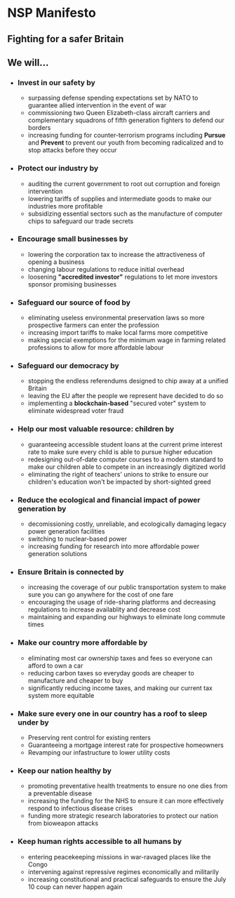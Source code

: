 # NSP Manifesto

## Fighting for a safer Britain
## We will...
* ### Invest in our safety by
  * surpassing defense spending expectations set by NATO to guarantee allied intervention in the event of war
  * commissioning two Queen Elizabeth-class aircraft carriers and complementary squadrons of fifth generation fighters to defend our borders
  * increasing funding for counter-terrorism programs including **Pursue** and **Prevent** to prevent our youth from becoming radicalized and to stop attacks before they occur
* ### Protect our industry by
  * auditing the current government to root out corruption and foreign intervention
  * lowering tariffs of supplies and intermediate goods to make our industries more profitable 
  * subsidizing essential sectors such as the manufacture of computer chips to safeguard our trade secrets 
* ### Encourage small businesses by
  * lowering the corporation tax to increase the attractiveness of opening a business
  * changing labour regulations to reduce initial overhead
  * loosening **"accredited investor"** regulations to let more investors sponsor promising businesses 
* ### Safeguard our source of food by
  * eliminating useless environmental preservation laws so more prospective farmers can enter the profession
  * increasing import tariffs to make local farms more competitive
  * making special exemptions for the minimum wage in farming related professions to allow for more affordable labour
* ### Safeguard our democracy by
  * stopping the endless referendums designed to chip away at a unified Britain
  * leaving the EU after the people we represent have decided to do so
  * implementing a **blockchain-based** "secured voter" system to eliminate widespread voter fraud 

<!-- ![say the line, bart!](https://i.kym-cdn.com/entries/icons/original/000/026/155/maxresdefault_(2).jpg) -->

* ### Help our most valuable resource: children by
  * guaranteeing accessible student loans at the current prime interest rate to make sure every child is able to pursue higher education
  * redesigning out-of-date computer courses to a modern standard to make our children able to compete in an increasingly digitized world
  * eliminating the right of teachers' unions to strike to ensure our children's education won't be impacted by short-sighted greed
* ### Reduce the ecological and financial impact of power generation by
  * decomissioning costly, unreliable, and ecologically damaging legacy power generation facilities  
  * switching to nuclear-based power
  * increasing funding for research into more affordable power generation solutions
* ### Ensure Britain is connected by
  * increasing the coverage of our public transportation system to make sure you can go anywhere for the cost of one fare
  * encouraging the usage of ride-sharing platforms and decreasing regulations to increase availablity and decrease cost
  * maintaining and expanding our highways to eliminate long commute times
* ### Make our country more affordable by
  * eliminating most car ownership taxes and fees so everyone can afford to own a car
  * reducing carbon taxes so everyday goods are cheaper to manufacture and cheaper to buy
  * significantly reducing income taxes, and making our current tax system more equitable
* ### Make sure every one in our country has a roof to sleep under by
  * Preserving rent control for existing renters
  * Guaranteeing a mortgage interest rate for prospective homeowners
  * Revamping our infastructure to lower utility costs
* ### Keep our nation healthy by
  * promoting preventative health treatments to ensure no one dies from a preventable disease
  * increasing the funding for the NHS to ensure it can more effectively respond to infectious disease crises
  * funding more strategic research laboratories to protect our nation from bioweapon attacks
* ### Keep human rights accessible to all humans by
  * entering peacekeeping missions in war-ravaged places like the Congo
  * intervening against repressive regimes economically and militarily 
  * increasing constitutional and practical safeguards to ensure the July 10 coup can never happen again
